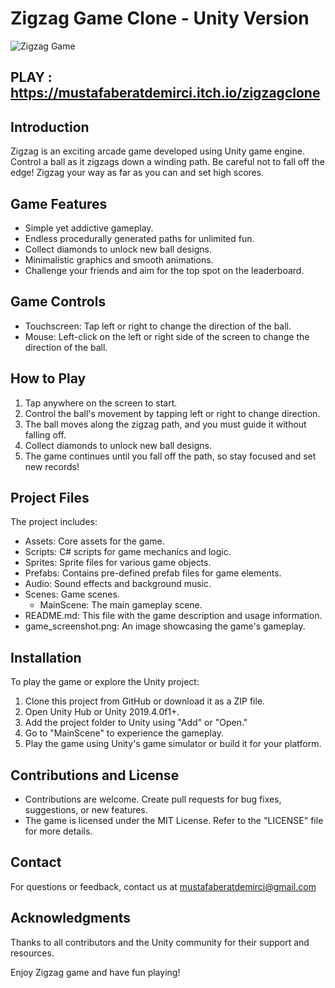 
# Zigzag Game Clone - Unity Version

![Zigzag Game](game_screenshot.png)
## PLAY : https://mustafaberatdemirci.itch.io/zigzagclone

## Introduction
Zigzag is an exciting arcade game developed using Unity game engine. Control a ball as it zigzags down a winding path. Be careful not to fall off the edge! Zigzag your way as far as you can and set high scores.

## Game Features
- Simple yet addictive gameplay.
- Endless procedurally generated paths for unlimited fun.
- Collect diamonds to unlock new ball designs.
- Minimalistic graphics and smooth animations.
- Challenge your friends and aim for the top spot on the leaderboard.

## Game Controls
- Touchscreen: Tap left or right to change the direction of the ball.
- Mouse: Left-click on the left or right side of the screen to change the direction of the ball.

## How to Play
1. Tap anywhere on the screen to start.
2. Control the ball's movement by tapping left or right to change direction.
3. The ball moves along the zigzag path, and you must guide it without falling off.
4. Collect diamonds to unlock new ball designs.
5. The game continues until you fall off the path, so stay focused and set new records!

## Project Files
The project includes:
- Assets: Core assets for the game.
- Scripts: C# scripts for game mechanics and logic.
- Sprites: Sprite files for various game objects.
- Prefabs: Contains pre-defined prefab files for game elements.
- Audio: Sound effects and background music.
- Scenes: Game scenes.
  - MainScene: The main gameplay scene.
- README.md: This file with the game description and usage information.
- game_screenshot.png: An image showcasing the game's gameplay.

## Installation
To play the game or explore the Unity project:
1. Clone this project from GitHub or download it as a ZIP file.
2. Open Unity Hub or Unity 2019.4.0f1+.
3. Add the project folder to Unity using "Add" or "Open."
4. Go to "MainScene" to experience the gameplay.
5. Play the game using Unity's game simulator or build it for your platform.

## Contributions and License
- Contributions are welcome. Create pull requests for bug fixes, suggestions, or new features.
- The game is licensed under the MIT License. Refer to the "LICENSE" file for more details.

## Contact
For questions or feedback, contact us at mustafaberatdemirci@gmail.com

## Acknowledgments
Thanks to all contributors and the Unity community for their support and resources.

Enjoy Zigzag game and have fun playing!
